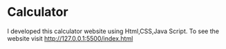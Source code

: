 # Calculator
I developed this calculator website using Html,CSS,Java Script. To see the website visit http://127.0.0.1:5500/index.html
